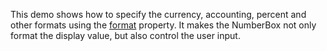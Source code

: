 This demo shows how to&nbsp;specify the currency, accounting, percent and other formats using the [format](/Documentation/ApiReference/UI_Components/dxNumberBox/Configuration/#format) property. It&nbsp;makes the NumberBox not only format the display value, but also control the user input.
